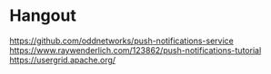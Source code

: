 # Hangout
https://github.com/oddnetworks/push-notifications-service
https://www.raywenderlich.com/123862/push-notifications-tutorial
https://usergrid.apache.org/